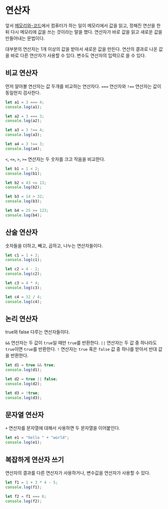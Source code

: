 연산자
======

앞서 [메모리와-코드](../2020-01-20/메모리와-코드.md)에서 컴퓨터가 하는 일이
메모리에서 값을 읽고, 정해진 연산을 한 뒤 다시 메모리에 값을 쓰는 것이라는 말을 했다.
연산자가 바로 값을 읽고 새로운 값을 만들어내는 문법이다.

대부분의 연산자는 1개 이상의 값을 받아서 새로운 값을 만든다.
연산의 결과로 나온 값을 바로 다른 연산자가 사용할 수 있다.
변수도 연산자의 입력으로 쓸 수 있다.

비교 연산자
----------

먼저 알아볼 연산자는 값 두개를 비교하는 연산자다.
`===` 연산자와 `!==` 연산자는 값이 동일한지 검사한다.

```js
let a1 = 3 === 4;
console.log(a1);

let a2 = 3 === 3;
console.log(a2);

let a3 = 3 !== 4;
console.log(a3);

let a4 = 3 !== 3;
console.log(a4);
```

`<`, `<=`, `>`, `>=` 연산자는 두 숫자를 크고 작음을 비교한다.

```js
let b1 = 1 < 2;
console.log(b1);

let b2 = 43 <= 13;
console.log(b2);

let b3 = 14 > 32;
console.log(b3);

let b4 = 25 >= 123;
console.log(b4);
```

산술 연산자
----------

숫자들을 더하고, 빼고, 곱하고, 나누는 연산자들이다.

```js
let c1 = 1 + 2;
console.log(c1);

let c2 = 4 - 2;
console.log(c2);

let c3 = 4 * 4;
console.log(c3);

let c4 = 32 / 4;
console.log(c4);
```

논리 연산자
----------

true와 false 다루는 연산자들이다.

`&&` 연산자는 두 값이 `true`일 때만 `true`를 반환한다.
`||` 연산자는 두 값 중 하나라도 `true`이면 `true`를 반환한다.
`!` 연산자는 `true` 혹은 `false` 값 중 하나를 받아서 반대 값을 반환한다.

```js
let d1 = true && true;
console.log(d1);

let d2 = true || false;
console.log(d2);

let d3 = !true;
console.log(d3);
```

문자열 연산자
------------

`+` 연산자를 문자열에 대해서 사용하면 두 문자열을 이어붙인다.

```js
let e1 = "hello " + "world";
console.log(e1);
```

복잡하게 연산자 쓰기
-------------------

연산자의 결과를 다른 연산자가 사용하거나, 변수값을 연산자가 사용할 수 있다.

```js
let f1 = 1 + 3 * 4 - 5;
console.log(f1);

let f2 = f1 === 8;
console.log(f2);
```
